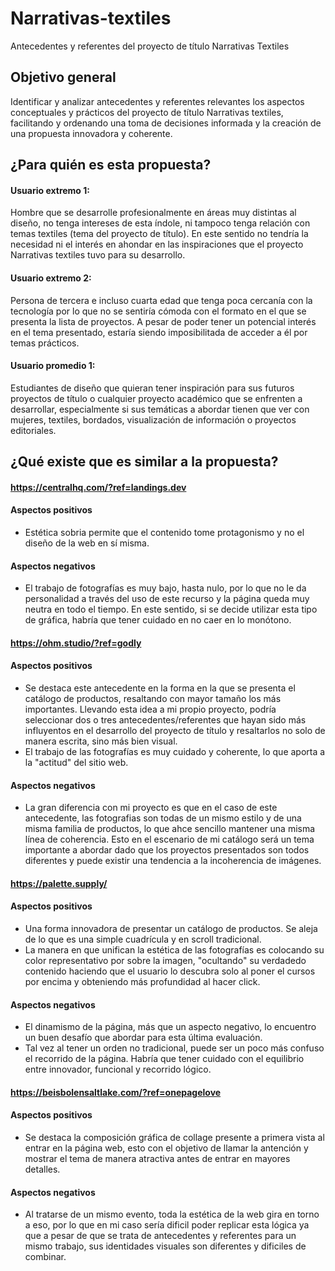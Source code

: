 # Narrativas-textiles
Antecedentes y referentes del proyecto de título Narrativas Textiles
## Objetivo general 
Identificar y analizar antecedentes y referentes relevantes los aspectos conceptuales y prácticos del proyecto de título Narrativas textiles, facilitando y ordenando una toma de decisiones informada y la creación de una propuesta innovadora y coherente.


## ¿Para quién es esta propuesta?
#### Usuario extremo 1:
Hombre que se desarrolle profesionalmente en áreas muy distintas al diseño, no tenga intereses de esta índole, ni tampoco tenga relación con temas textiles (tema del proyecto de título). En este sentido no tendría la necesidad ni el interés en ahondar en las inspiraciones que el proyecto Narrativas textiles tuvo para su desarrollo.

#### Usuario extremo 2:
Persona de tercera e incluso cuarta edad que tenga poca cercanía con la tecnología por lo que no se sentiría cómoda con el formato en el que se presenta la lista de proyectos. A pesar de poder tener un potencial interés en el tema presentado, estaría siendo imposibilitada de acceder a él por temas prácticos. 

#### Usuario promedio 1:
Estudiantes de diseño que quieran tener inspiración para sus futuros proyectos de título o cualquier proyecto académico que se enfrenten a desarrollar, especialmente si sus temáticas a abordar tienen que ver con mujeres, textiles, bordados, visualización de información o proyectos editoriales.


## ¿Qué existe que es similar a la propuesta?
#### https://centralhq.com/?ref=landings.dev
#### Aspectos positivos
  * Estética sobria permite que el contenido tome protagonismo y no el diseño de la web en sí misma.
#### Aspectos negativos
  * El trabajo de fotografías es muy bajo, hasta nulo, por lo que no le da personalidad a través del uso de este recurso y la página queda muy neutra en todo el tiempo. En este sentido, si se decide utilizar esta tipo de gráfica, habría que tener cuidado en no caer en lo monótono.

#### https://ohm.studio/?ref=godly 
#### Aspectos positivos
  * Se destaca este antecedente en la forma en la que se presenta el catálogo de productos, resaltando con mayor tamaño los más importantes. Llevando esta idea a mi propio proyecto, podría seleccionar dos o tres antecedentes/referentes que hayan sido más influyentos en el desarrollo del proyecto de título y resaltarlos no solo de manera escrita, sino más bien visual.
  * El trabajo de las fotografías es muy cuidado y coherente, lo que aporta a la "actitud" del sitio web.
#### Aspectos negativos
  * La gran diferencia con mi proyecto es que en el caso de este antecedente, las fotografias son todas de un mismo estilo y de una misma familia de productos, lo que ahce sencillo mantener una misma línea de coherencia. Esto en el escenario de mi catálogo será un tema importante a abordar dado que los proyectos presentados son todos diferentes y puede existir una tendencia a la incoherencia de imágenes. 

#### https://palette.supply/
#### Aspectos positivos
  * Una forma innovadora de presentar un catálogo de productos. Se aleja de lo que es una simple cuadrícula y en scroll tradicional.
  * La manera en que unifican la estética de las fotografías es colocando su color representativo por sobre la imagen, "ocultando" su verdadedo contenido haciendo que el usuario lo descubra solo al poner el cursos por encima y obteniendo más profundidad al hacer click.
#### Aspectos negativos
  * El dinamismo de la página, más que un aspecto negativo, lo encuentro un buen desafío que abordar para esta última evaluación.
  * Tal vez al tener un orden no tradicional, puede ser un poco más confuso el recorrido de la página. Habría que tener cuidado con el equilibrio entre innovador, funcional y recorrido lógico.

#### https://beisbolensaltlake.com/?ref=onepagelove
#### Aspectos positivos
  * Se destaca la composición gráfica de collage presente a primera vista al entrar en la página web, esto con el objetivo de llamar la antención y mostrar el tema de manera atractiva antes de entrar en mayores detalles.
#### Aspectos negativos
  * Al tratarse de un mismo evento, toda la estética de la web gira en torno a eso, por lo que en mi caso sería dificil poder replicar esta lógica ya que a pesar de que se trata de antecedentes y referentes para un mismo trabajo, sus identidades visuales son diferentes y dificiles de combinar.

